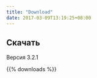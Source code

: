 ```yaml
---
title: "Download"
date: 2017-03-09T13:19:25+08:00
---
```

## Скачать

Версия 3.2.1

{{% downloads %}}
